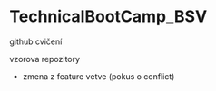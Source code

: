 # TechnicalBootCamp_BSV
github cvičení

vzorova repozitory
- zmena z feature vetve
(pokus o conflict)